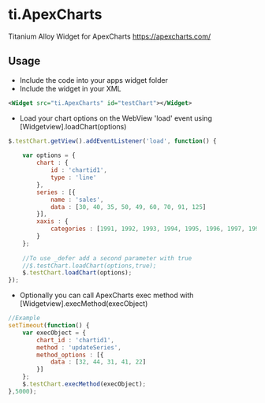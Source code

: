 # ti.ApexCharts
Titanium Alloy Widget for ApexCharts https://apexcharts.com/

## Usage

- Include the code into your apps widget folder
- Include the widget in your XML
```xml
<Widget src="ti.ApexCharts" id="testChart"></Widget>
```

- Load your chart options on the WebView  'load' event using [Widgetview].loadChart(options)
```js
$.testChart.getView().addEventListener('load', function() {
    
    var options = {
        chart : {
            id : 'chartid1',
            type : 'line'
        },
        series : [{
            name : 'sales',
            data : [30, 40, 35, 50, 49, 60, 70, 91, 125]
        }],
        xaxis : {
            categories : [1991, 1992, 1993, 1994, 1995, 1996, 1997, 1998, 1999]
        }
    }; 
    
    //To use _defer add a second parameter with true
    //$.testChart.loadChart(options,true);
    $.testChart.loadChart(options);
});
```

- Optionally you can call ApexCharts exec method with [Widgetview].execMethod(execObject)
```js
//Example
setTimeout(function() {
    var execObject = {
        chart_id : 'chartid1',
        method : 'updateSeries',
        method_options : [{
            data : [32, 44, 31, 41, 22]
        }]
    };
    $.testChart.execMethod(execObject);
},5000);
```
